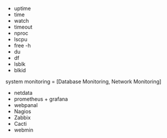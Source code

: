 - uptime
- time
- watch
- timeout
- nproc
- lscpu
- free -h
- du
- df
- lsblk
- blkid



system monitoring = [Database Monitoring, Network  Monitoring]
- netdata
- prometheus + grafana
- webpanal
- Nagios
- Zabbix
- Cacti
- webmin